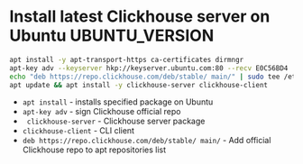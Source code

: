 # Install latest Clickhouse server on Ubuntu UBUNTU_VERSION

```bash
apt install -y apt-transport-https ca-certificates dirmngr
apt-key adv --keyserver hkp://keyserver.ubuntu.com:80 --recv E0C56BD4
echo "deb https://repo.clickhouse.com/deb/stable/ main/" | sudo tee /etc/apt/sources.list.d/clickhouse.list
apt update && apt install -y clickhouse-server clickhouse-client
```

- `apt install` - installs specified package on Ubuntu
- `apt-key adv` - sign Clickhouse official repo
- ` clickhouse-server` - Clickhouse server package
- `clickhouse-client` - CLI client
- `deb https://repo.clickhouse.com/deb/stable/ main/` - Add official Clickhouse repo to apt repositories list


